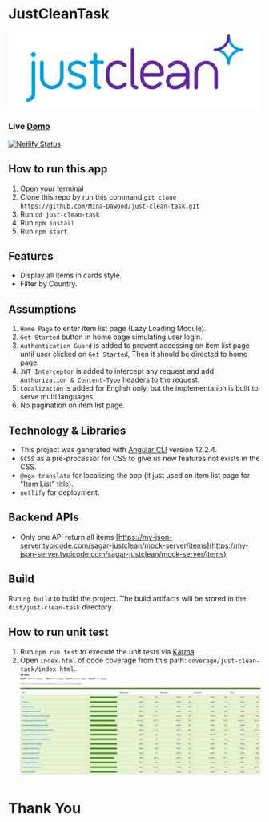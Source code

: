 # JustCleanTask
![JustClean Logo](https://github.com/Mina-Dawood/just-clean-task/blob/master/src/assets/images/icons/jc-logo.svg?raw=true)

### Live <a href="https://justclean-task.netlify.app/" target="_blank">Demo</a>

[![Netlify Status](https://api.netlify.com/api/v1/badges/3ae19cde-fdd5-49ef-8d0e-5eb50f018e93/deploy-status)](https://app.netlify.com/sites/justclean-task/deploys)

## How to run this app

1. Open your terminal
2. Clone this repo by run this command
`git clone https://github.com/Mina-Dawood/just-clean-task.git`
3. Run `cd just-clean-task`
4. Run `npm install`
5. Run `npm start`

## Features

- Display all items in cards style.
- Filter by Country.

## Assumptions

1. `Home Page` to enter item list page (Lazy Loading Module).
2. `Get Started` button in home page simulating user login.
3. `Authentication Guard` is added to prevent accessing on item list page until user clicked on `Get Started`, Then it should be directed to home page.
4. `JWT Interceptor` is added to intercept any request and add `Authorization & Content-Type` headers to the request.
5. `Localization` is added for English only, but the implementation is built to serve multi languages.
6. No pagination on item list page.


## Technology & Libraries


- This project was generated with [Angular CLI](https://github.com/angular/angular-cli) version 12.2.4.
- `SCSS` as a pre-processor for CSS to give us new features not exists in the CSS.
- `@ngx-translate` for localizing the app (it just used on item list page for "Item List" title).
- `netlify` for deployment.




## Backend APIs

- Only one API return all items [https://my-json-server.typicode.com/sagar-justclean/mock-server/items](https://my-json-server.typicode.com/sagar-justclean/mock-server/items)



## Build

Run `ng build` to build the project. The build artifacts will be stored in the `dist/just-clean-task` directory.

## How to run unit test

1. Run `npm run test` to execute the unit tests via [Karma](https://karma-runner.github.io).
2. Open `index.html` of code coverage from this path: `coverage/just-clean-task/index.html`.
 ![Code Coverage](https://github.com/Mina-Dawood/just-clean-task/blob/master/src/docs/code-coverage.jpg)


# Thank You

